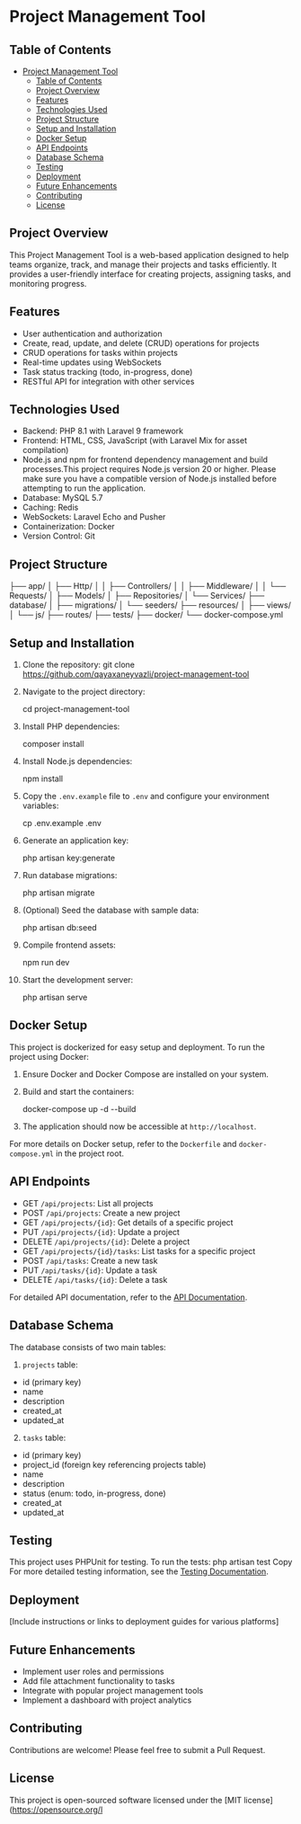 # Project Management Tool

## Table of Contents
- [Project Management Tool](#project-management-tool)
  - [Table of Contents](#table-of-contents)
  - [Project Overview](#project-overview)
  - [Features](#features)
  - [Technologies Used](#technologies-used)
  - [Project Structure](#project-structure)
  - [Setup and Installation](#setup-and-installation)
  - [Docker Setup](#docker-setup)
  - [API Endpoints](#api-endpoints)
  - [Database Schema](#database-schema)
  - [Testing](#testing)
  - [Deployment](#deployment)
  - [Future Enhancements](#future-enhancements)
  - [Contributing](#contributing)
  - [License](#license)

## Project Overview
This Project Management Tool is a web-based application designed to help teams organize, track, and manage their projects and tasks efficiently. It provides a user-friendly interface for creating projects, assigning tasks, and monitoring progress.

## Features
- User authentication and authorization
- Create, read, update, and delete (CRUD) operations for projects
- CRUD operations for tasks within projects
- Real-time updates using WebSockets
- Task status tracking (todo, in-progress, done)
- RESTful API for integration with other services

## Technologies Used

- Backend: PHP 8.1 with Laravel 9 framework
- Frontend: HTML, CSS, JavaScript (with Laravel Mix for asset compilation)
- Node.js and npm for frontend dependency management and build  processes.This  project requires Node.js version 20 or higher. Please make sure you have a compatible version of Node.js installed before attempting to run the application.
- Database: MySQL 5.7
- Caching: Redis
- WebSockets: Laravel Echo and Pusher
- Containerization: Docker
- Version Control: Git

## Project Structure
├── app/
│   ├── Http/
│   │   ├── Controllers/
│   │   ├── Middleware/
│   │   └── Requests/
│   ├── Models/
│   ├── Repositories/
│   └── Services/
├── database/
│   ├── migrations/
│   └── seeders/
├── resources/
│   ├── views/
│   └── js/
├── routes/
├── tests/
├── docker/
└── docker-compose.yml

## Setup and Installation
1. Clone the repository:
git clone https://github.com/qayaxaneyvazli/project-management-tool


2. Navigate to the project directory:

    cd project-management-tool

3. Install PHP dependencies:

      composer install

4. Install Node.js dependencies:
    
    npm install

5. Copy the `.env.example` file to `.env` and configure your environment variables:

   cp .env.example .env
6. Generate an application key: 
   
   php artisan key:generate  

7. Run database migrations:
 
     php artisan migrate

8. (Optional) Seed the database with sample data:
 
    php artisan db:seed


9. Compile frontend assets:
    
    npm run dev

10. Start the development server:
   
      php artisan serve

## Docker Setup
This project is dockerized for easy setup and deployment. To run the project using Docker:

1. Ensure Docker and Docker Compose are installed on your system.
2. Build and start the containers:
   
   docker-compose up -d --build





3. The application should now be accessible at `http://localhost`.

For more details on Docker setup, refer to the `Dockerfile` and `docker-compose.yml` in the project root.

## API Endpoints
- GET `/api/projects`: List all projects
- POST `/api/projects`: Create a new project
- GET `/api/projects/{id}`: Get details of a specific project
- PUT `/api/projects/{id}`: Update a project
- DELETE `/api/projects/{id}`: Delete a project
- GET `/api/projects/{id}/tasks`: List tasks for a specific project
- POST `/api/tasks`: Create a new task
- PUT `/api/tasks/{id}`: Update a task
- DELETE `/api/tasks/{id}`: Delete a task

For detailed API documentation, refer to the [API Documentation](link-to-api-docs).

## Database Schema
The database consists of two main tables:
1. `projects` table:
- id (primary key)
- name
- description
- created_at
- updated_at

2. `tasks` table:
- id (primary key)
- project_id (foreign key referencing projects table)
- name
- description
- status (enum: todo, in-progress, done)
- created_at
- updated_at

## Testing
This project uses PHPUnit for testing. To run the tests:
php artisan test
Copy
For more detailed testing information, see the [Testing Documentation](link-to-testing-docs).

## Deployment
[Include instructions or links to deployment guides for various platforms]

## Future Enhancements
- Implement user roles and permissions
- Add file attachment functionality to tasks
- Integrate with popular project management tools
- Implement a dashboard with project analytics

## Contributing
Contributions are welcome! Please feel free to submit a Pull Request.

## License
This project is open-sourced software licensed under the [MIT license](https://opensource.org/l
